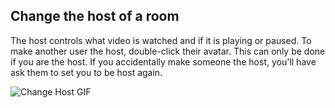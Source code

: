 
## Change the host of a room

The host controls what video is watched and if it is playing or paused.
To make another user the host, double-click their avatar. This can only be done if you are the host. If you accidentally make someone the host, you'll have ask them to set you to be host again.

![Change Host GIF](/img/how-tos/change-host/ChangeHost.gif)
